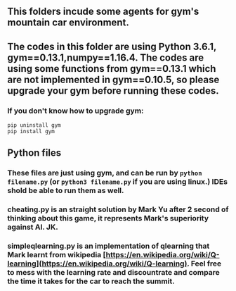 ## This folders incude some agents for gym's mountain car environment.
## The codes in this folder are using Python 3.6.1, gym==0.13.1,numpy==1.16.4. The codes are using some functions from gym==0.13.1 which are not implemented in gym==0.10.5, so please upgrade your gym before running these codes. 
### If you don't know how to upgrade gym: 
``` 
pip uninstall gym
pip install gym
```
## Python files
### These files are just using gym, and can be run by ```python filename.py``` (or ```python3 filename.py``` if you are using linux.) IDEs shold be able to run them as well.
### cheating.py is an straight solution by Mark Yu after 2 second of thinking about this game, it represents Mark's superiority against AI. JK.
### simpleqlearning.py is an implementation of qlearning that Mark learnt from wikipedia [https://en.wikipedia.org/wiki/Q-learning](https://en.wikipedia.org/wiki/Q-learning). Feel free to mess with the learning rate and discountrate and compare the time it takes for the car to reach the summit.

